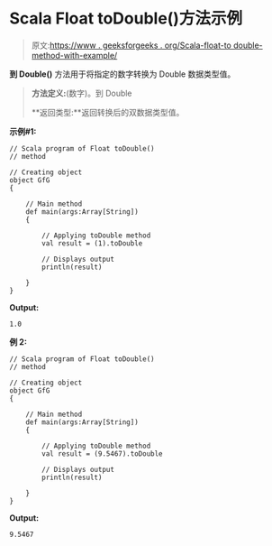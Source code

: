 # Scala Float toDouble()方法示例

> 原文:[https://www . geeksforgeeks . org/Scala-float-to double-method-with-example/](https://www.geeksforgeeks.org/scala-float-todouble-method-with-example/)

**到 Double()** 方法用于将指定的数字转换为 Double 数据类型值。

> **方法定义:**(数字)。到 Double
> 
> **返回类型:**返回转换后的双数据类型值。

**示例#1:**

```
// Scala program of Float toDouble()
// method

// Creating object
object GfG
{ 

    // Main method
    def main(args:Array[String])
    {

        // Applying toDouble method
        val result = (1).toDouble

        // Displays output
        println(result)

    }
} 
```

**Output:**

```
1.0

```

**例 2:**

```
// Scala program of Float toDouble()
// method

// Creating object
object GfG
{ 

    // Main method
    def main(args:Array[String])
    {

        // Applying toDouble method
        val result = (9.5467).toDouble

        // Displays output
        println(result)

    }
} 
```

**Output:**

```
9.5467

```
